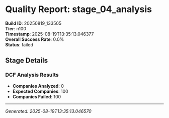 # Quality Report: stage_04_analysis

**Build ID**: 20250819_133505  
**Tier**: n100  
**Timestamp**: 2025-08-19T13:35:13.046377  
**Overall Success Rate**: 0.0%  
**Status**: failed

## Stage Details

### DCF Analysis Results

- **Companies Analyzed**: 0
- **Expected Companies**: 100
- **Companies Failed**: 100

---
*Generated: 2025-08-19T13:35:13.046570*
